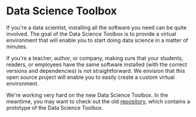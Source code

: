 Data Science Toolbox
====================

If you're a data scientist, installing all the software you need can be quite involved. The goal of the Data Science Toolbox is to provide a virtual environment that will enable you to start doing data science in a matter of minutes. 

If you're a teacher, author, or company, making sure that your students, readers, or employees have the same software installed (with the correct versions and dependencies) is not straightforward. We envision that this open source project will enable you to easily create a custom virtual environment. 

We're working very hard on the new Data Science Toolbox. In the meantime, you may want to check out the old [repository](https://github.com/jeroenjanssens/command-line-tools-for-data-science), which contains a prototype of the Data Science Toolbox.
